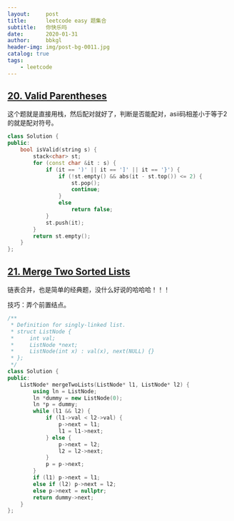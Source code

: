 ```yaml
---
layout:     post
title:      leetcode easy 题集合
subtitle:   你快乐吗
date:       2020-01-31
author:     bbkgl
header-img: img/post-bg-0011.jpg
catalog: true
tags:
    - leetcode
---
```


## [20. Valid Parentheses](https://leetcode-cn.com/problems/valid-parentheses/)

这个题就是直接用栈，然后配对就好了，判断是否能配对，asii码相差小于等于2的就是配对符号。

```cpp
class Solution {
public:
    bool isValid(string s) {
        stack<char> st;
        for (const char &it : s) {
            if (it == ')' || it == ']' || it == '}') {
                if (!st.empty() && abs(it - st.top()) <= 2) {
                    st.pop();
                    continue;
                }
                else
                    return false;
            }
            st.push(it);
        }
        return st.empty();
    }
};
```

## [21. Merge Two Sorted Lists](https://leetcode-cn.com/problems/merge-two-sorted-lists/)

链表合并，也是简单的经典题，没什么好说的哈哈哈！！！

技巧：弄个前置结点。

```cpp
/**
 * Definition for singly-linked list.
 * struct ListNode {
 *     int val;
 *     ListNode *next;
 *     ListNode(int x) : val(x), next(NULL) {}
 * };
 */
class Solution {
public:
    ListNode* mergeTwoLists(ListNode* l1, ListNode* l2) {
        using ln = ListNode;
        ln *dummy = new ListNode(0);
        ln *p = dummy;
        while (l1 && l2) {
            if (l1->val < l2->val) {
                p->next = l1;
                l1 = l1->next;
            } else {
                p->next = l2;
                l2 = l2->next;
            }
            p = p->next;
        }
        if (l1) p->next = l1;
        else if (l2) p->next = l2;
        else p->next = nullptr;
        return dummy->next;
    }
};
```

